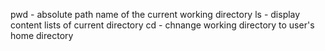 pwd - absolute path name of the current working directory
ls - display content lists of current directory
cd - chnange working directory to user's home directory
